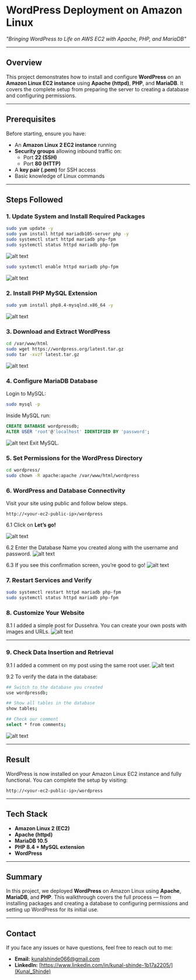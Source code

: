 
# WordPress Deployment on Amazon Linux  
*"Bringing WordPress to Life on AWS EC2 with Apache, PHP, and MariaDB"*  

---

## Overview  
This project demonstrates how to install and configure **WordPress** on an **Amazon Linux EC2 instance** using **Apache (httpd)**, **PHP**, and **MariaDB**. It covers the complete setup from preparing the server to creating a database and configuring permissions.

---

## Prerequisites  
Before starting, ensure you have:  
- An **Amazon Linux 2 EC2 instance** running  
- **Security groups** allowing inbound traffic on:
  - Port **22 (SSH)**
  - Port **80 (HTTP)**
- A **key pair (.pem)** for SSH access  
- Basic knowledge of Linux commands  

---

## Steps Followed  

### 1. Update System and Install Required Packages  
```bash
sudo yum update -y
sudo yum install httpd mariadb105-server php -y
sudo systemctl start httpd mariadb php-fpm
sudo systemctl status httpd mariadb php-fpm
````

![alt text](image.png)

```bash
sudo systemctl enable httpd mariadb php-fpm
```

![alt text](image-1.png)

### 2. Install PHP MySQL Extension

```bash
sudo yum install php8.4-mysqlnd.x86_64 -y
```

![alt text](image-2.png)

### 3. Download and Extract WordPress

```bash
cd /var/www/html
sudo wget https://wordpress.org/latest.tar.gz
sudo tar -xvzf latest.tar.gz
```

![alt text](image-3.png)

### 4. Configure MariaDB Database

Login to MySQL:

```bash
sudo mysql -p
```

Inside MySQL run:

```sql
CREATE DATABASE wordpressdb;
ALTER USER 'root'@'localhost' IDENTIFIED BY 'password';
```

![alt text](image-7.png)
Exit MySQL.

### 5. Set Permissions for the WordPress Directory

```bash
cd wordpress/
sudo chown -R apache:apache /var/www/html/wordpress
```

### 6. WordPress and Database Connectivity

Visit your site using public and follow below steps.

```
http://<your-ec2-public-ip>/wordpress
```

6.1 Click on **Let’s go!**

![alt text](image-4.png)

6.2 Enter the Database Name you created along with the username and password.
![alt text](image-5.png)

6.3 If you see this confirmation screen, you’re good to go!
![alt text](image-6.png)

### 7. Restart Services and Verify

```bash
sudo systemctl restart httpd mariadb php-fpm
sudo systemctl status httpd mariadb php-fpm
```

### 8. Customize Your Website

8.1 I added a simple post for Dussehra. You can create your own posts with images and URLs.
![alt text](image-8.png)

---

### 9. Check Data Insertion and Retrieval

9.1 I added a comment on my post using the same root user.
![alt text](image-9.png)

9.2 To verify the data in the database:

```bash
## Switch to the database you created
use wordpressdb;

## Show all tables in the database
show tables;

## Check our comment
select * from comments;
```

![alt text](image-10.png)

---

## Result

WordPress is now installed on your Amazon Linux EC2 instance and fully functional. You can complete the setup by visiting:

```
http://<your-ec2-public-ip>/wordpress
```

---

## Tech Stack

* **Amazon Linux 2 (EC2)**
* **Apache (httpd)**
* **MariaDB 10.5**
* **PHP 8.4 + MySQL extension**
* **WordPress**

---

## Summary

In this project, we deployed **WordPress** on Amazon Linux using **Apache**, **MariaDB**, and **PHP**. This walkthrough covers the full process — from installing packages and creating a database to configuring permissions and setting up WordPress for its initial use.

---

## Contact

If you face any issues or have questions, feel free to reach out to me:

* **Email:** [kunalshinde066@gmail.com](mailto:kunalshinde066@gmail.com)
* **LinkedIn:** [https://www.linkedin.com/in/kunal-shinde-1b17a2205/](Kunal_Shinde)
